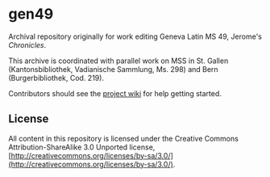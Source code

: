 gen49
=====

Archival repository originally for work editing Geneva Latin MS 49, Jerome's *Chronicles*.


This archive is coordinated with parallel work on MSS in St. Gallen (Kantonsbibliothek, Vadianische Sammlung, Ms. 298) and Bern (Burgerbibliothek, Cod. 219).

Contributors should see the [project wiki](https://github.com/HCMID/gen49/wiki) for help getting started.


## License ##

All content in this repository is licensed under the Creative Commons Attribution-ShareAlike 3.0 Unported license, [http://creativecommons.org/licenses/by-sa/3.0/](http://creativecommons.org/licenses/by-sa/3.0/).
